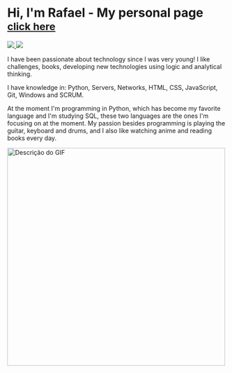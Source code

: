 # Hi, I'm  Rafael - My personal page <small>[click here](https://dev-rafael-santos.github.io/my-web-site/)</small>

<a href="https://www.linkedin.com/in/rafael-santos-b51226101/">
  <img src="https://img.shields.io/badge/linkedin-%230077B5.svg?&style=for-the-badge&logo=linkedin&logoColor=white"/>
</a>  
<a href="https://www.instagram.com/_rafael_sants/">
  <img src="https://img.shields.io/badge/instagram-%23E4405F.svg?&style=for-the-badge&logo=instagram&logoColor=white"/>
</a>

<!-- ![Anurag's GitHub stats](https://github-readme-stats.vercel.app/api?username=dev-rafael-santos&show_icons=true&theme=dark) 

[![Top Langs](https://github-readme-stats.vercel.app/api/top-langs/?username=dev-rafael-santos&layout=pie&theme=dark)](https://github.com/dev-rafael-santos/github-readme-stats) -->

I have been passionate about technology since I was very young! I like challenges, books, developing new technologies using logic and analytical thinking.

I have knowledge in: Python, Servers, Networks, HTML, CSS, JavaScript, Git, Windows and SCRUM.

At the moment I'm programming in Python, which has become my favorite language and I'm studying SQL, these two languages ​​are the ones I'm focusing on at the moment. My passion besides programming is playing the guitar, keyboard and drums, and I also like watching anime and reading books every day.

<!-- <img src="https://media.giphy.com/media/1CNsm9ZkHF0m4/giphy.gif" alt="Descrição do GIF" width="500" /> -->

<img src="https://media.giphy.com/media/MC6eSuC3yypCU/giphy.gif" alt="Descrição do GIF" width="500" />

<!---
# 📊 GitHub Stats:
![](https://github-readme-stats.vercel.app/api?username=dev-rafael-santos&theme=shadow_blue&hide_border=false&include_all_commits=true&count_private=false)<br/>
![](https://github-readme-streak-stats.herokuapp.com/?user=dev-rafael-santos&theme=shadow_blue&hide_border=false)<br/>
![](https://github-readme-stats.vercel.app/api/top-langs/?username=dev-rafael-santos&theme=shadow_blue&hide_border=false&include_all_commits=true&count_private=false&layout=compact)

---
[![](https://visitcount.itsvg.in/api?id=dev-rafael-santos&icon=0&color=0)](https://visitcount.itsvg.in)

<!--![Tanjiro](./Tanjiro.gif) -->




